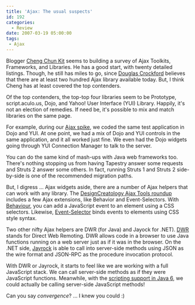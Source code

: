 ```yaml
---
title: 'Ajax: The usual suspects'
id: 192
categories:
  - Review
date: 2007-03-19 05:00:00
tags: 
 - Ajax
---
```


Blogger [Cheng Chun Kit](http://jaycck.blogspot.com/2007/03/wk-8-full-list-of-ajax.html) seems to building a survey of Ajax Toolkits, Frameworks, and Libraries. He has a good start, with twenty detailed listings. Though, he still has miles to go, since [Douglas Crockford](http://jroller.com/page/TedHusted?entry=crockford_clips) believes that there are at least two hundred Ajax library available today. But, I think Cheng has at least covered the top contenders.

Of the top contenders, the top-top four libraries seem to be Prototype, script.aculo.us, Dojo, and Yahoo! User Interface (YUI) Library. Happily, it's not an election of remedies. If need be, it's possible to mix and match libraries on the same page.

For example, during our [Ajax spike](http://www.blogger.com/%20http://jroller.com/page/TedHusted?entry=spike), we coded the same test application in Dojo and YUI. At one point, we had a mix of Dojo and YUI controls in the same application, and it all worked just fine. We even had the Dojo widgets going through YUI Connection Manager to talk to the server.

You can do the same kind of mash-ups with Java web frameworks too. There's nothing stopping us from having Tapestry answer some requests and Struts 2 answer some others. In fact, running Struts 1 and Struts 2 side-by-side is one of the recommended migration paths.

But, I digress ... Ajax widgets aside, there are a number of Ajax helpers that can work with any library. The [DesignCreatology Ajax Tools roundup](http://designcreatology.wordpress.com/2007/03/12/ajax-tools/) includes a few Ajax extensions, like Behavior and Event-Selectors. With [Behaviour](http://bennolan.com/behaviour/), you can add a JavaScript event to an element using a CSS selectors. Likewise, [Event-Selector](http://encytemedia.com/event-selectors/) binds events to elements using CSS style syntax.

Two other nifty Ajax helpers are DWR (for Java) and Jayock for .NET). [DWR](https://dwr.dev.java.net/) stands for Direct Web Remoting. DWR allows code in a browser to use Java functions running on a web server just as if it was in the browser. On the .NET side, [Jayrock](http://jayrock.berlios.de/) is able to call into server-side methods using JSON as the wire format and JSON-RPC as the procedure invocation protocol.

With DWR or Jayrock, it starts to feel like we are working with a full JavaScript stack. We can call server-side methods as if they were JavaScript functions. Meanwhile, with the [scripting support in Java 6](http://www.onjava.com/pub/a/onjava/2006/04/26/mustang-meets-rhino-java-se-6-scripting.html), we could actually be calling server-side JavaScript methods!

Can you say _convergence_? ... I knew you could :)